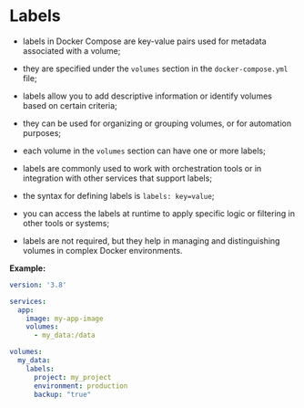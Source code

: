 # Labels

- labels in Docker Compose are key-value pairs used for metadata associated with a volume;
- they are specified under the `volumes` section in the `docker-compose.yml` file;
- labels allow you to add descriptive information or identify volumes based on certain criteria;


- they can be used for organizing or grouping volumes, or for automation purposes;
- each volume in the `volumes` section can have one or more labels;
- labels are commonly used to work with orchestration tools or in integration with other services that support labels;


- the syntax for defining labels is `labels: key=value`;
- you can access the labels at runtime to apply specific logic or filtering in other tools or systems;
- labels are not required, but they help in managing and distinguishing volumes in complex Docker environments.

**Example:**

```yaml
version: '3.8'

services:
  app:
    image: my-app-image
    volumes:
      - my_data:/data

volumes:
  my_data:
    labels:
      project: my_project
      environment: production
      backup: "true"
```
